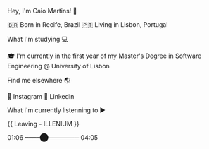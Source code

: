 Hey, I'm Caio Martins! 👋

🇧🇷 Born in Recife, Brazil 
🇵🇹 Living in Lisbon, Portugal

What I'm studying 💻

🎓 I'm currently in the first year of my Master's Degree in Software Engineering @ University of Lisbon

Find me elsewhere 🌎

📸 Instagram 
💼 LinkedIn 

What I'm currently listenning to ▶️

{{ Leaving - ILLENIUM }}

01:06 ━━━━⬤─────── 04:05
